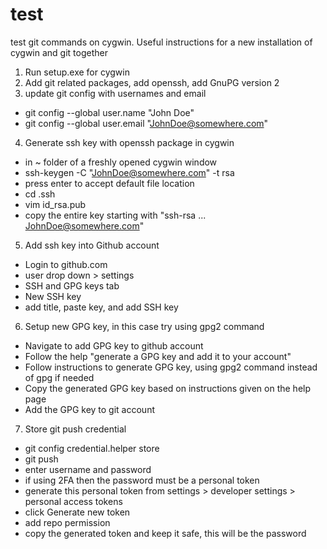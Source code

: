 # test
test git commands on cygwin. Useful instructions for a new installation of cygwin and git together
1. Run setup.exe for cygwin
2. Add git related packages, add openssh, add GnuPG version 2
3. update git config with usernames and email
* git config --global user.name "John Doe"
* git config --global user.email "JohnDoe@somewhere.com"
4. Generate ssh key with openssh package in cygwin
* in ~ folder of a freshly opened cygwin window
* ssh-keygen -C "JohnDoe@somewhere.com" -t rsa
* press enter to accept default file location
* cd .ssh
* vim id_rsa.pub
* copy the entire key starting with "ssh-rsa ... JohnDoe@somewhere.com"
5. Add ssh key into Github account
* Login to github.com
* user drop down > settings
* SSH and GPG keys tab
* New SSH key
* add title, paste key, and add SSH key
6. Setup new GPG key, in this case try using gpg2 command
* Navigate to add GPG key to github account
* Follow the help "generate a GPG key and add it to your account"
* Follow instructions to generate GPG key, using gpg2 command instead of gpg if needed
* Copy the generated GPG key based on instructions given on the help page
* Add the GPG key to git account
7. Store git push credential
* git config credential.helper store
* git push
* enter username and password
* if using 2FA then the password must be a personal token
* generate this personal token from settings > developer settings > personal access tokens
* click Generate new token
* add repo permission
* copy the generated token and keep it safe, this will be the password
